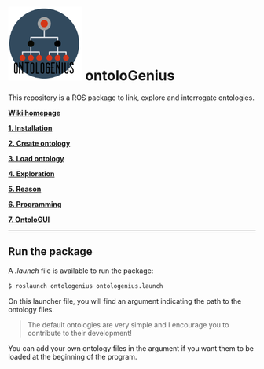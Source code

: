 # <img src="logo/ontologenius.png" width="150"> ontolo**G**enius
This repository is a ROS package to link, explore and interrogate ontologies.

[**Wiki homepage**](https://github.com/sarthou/ontologenius/wiki#-ontologenius)

[**1. Installation**](https://github.com/sarthou/ontologenius/wiki/Installation#installation)

[**2. Create ontology**](https://github.com/sarthou/ontologenius/wiki/Create-ontology)

[**3. Load ontology**](https://github.com/sarthou/ontologenius/wiki/Load-ontology)

[**4. Exploration**](https://github.com/sarthou/ontologenius/wiki/Exploration)

[**5. Reason**](https://github.com/sarthou/ontologenius/wiki/Reason)

[**6. Programming**](https://github.com/sarthou/ontologenius/wiki/Programming)

[**7. OntoloGUI**](https://github.com/sarthou/ontologenius/wiki/ontoloGUI)

***

## Run the package

A *.launch* file is available to run the package:
```sh
$ roslaunch ontologenius ontologenius.launch
```

On this launcher file, you will find an argument indicating the path to the ontology files.
> The default ontologies are very simple and I encourage you to contribute to their development!

You can add your own ontology files in the argument if you want them to be loaded at the beginning of the program.

